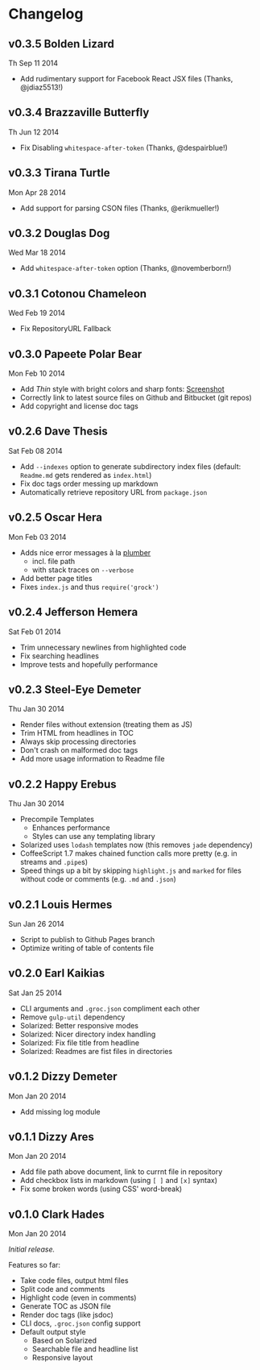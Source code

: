 # Changelog

## v0.3.5 Bolden Lizard

Th Sep 11 2014

- Add rudimentary support for Facebook React JSX files (Thanks, @jdiaz5513!)

## v0.3.4 Brazzaville Butterfly

Th Jun 12 2014

- Fix Disabling `whitespace-after-token` (Thanks, @despairblue!)

## v0.3.3 Tirana Turtle

Mon Apr 28 2014

- Add support for parsing CSON files (Thanks, @erikmueller!)

## v0.3.2 Douglas Dog

Wed Mar 18 2014

- Add `whitespace-after-token` option (Thanks, @novemberborn!)

## v0.3.1 Cotonou Chameleon

Wed Feb 19 2014

- Fix RepositoryURL Fallback

## v0.3.0 Papeete Polar Bear

Mon Feb 10 2014

- Add _Thin_ style with bright colors and sharp fonts: [Screenshot](https://f.cloud.github.com/assets/20063/2121121/573a2af8-91d4-11e3-956a-a27ffd9a8635.png)
- Correctly link to latest source files on Github and Bitbucket (git repos)
- Add copyright and license doc tags

## v0.2.6 Dave Thesis

Sat Feb 08 2014

- Add `--indexes` option to generate subdirectory index files (default: `Readme.md` gets rendered as `index.html`)
- Fix doc tags order messing up markdown
- Automatically retrieve repository URL from `package.json`

## v0.2.5 Oscar Hera

Mon Feb 03 2014

- Adds nice error messages à la [plumber](https://github.com/floatdrop/gulp-plumber)
  - incl. file path
  - with stack traces on `--verbose`
- Add better page titles
- Fixes `index.js` and thus `require('grock')`

## v0.2.4 Jefferson Hemera

Sat Feb 01 2014

- Trim unnecessary newlines from highlighted code
- Fix searching headlines
- Improve tests and hopefully performance

## v0.2.3 Steel-Eye Demeter

Thu Jan 30 2014

- Render files without extension (treating them as JS)
- Trim HTML from headlines in TOC
- Always skip processing directories
- Don't crash on malformed doc tags
- Add more usage information to Readme file

## v0.2.2 Happy Erebus

Thu Jan 30 2014

- Precompile Templates
  - Enhances performance
  - Styles can use any templating library
- Solarized uses `lodash` templates now (this removes `jade` dependency)
- CoffeeScript 1.7 makes chained function calls more pretty (e.g. in streams and `.pipe`s)
- Speed things up a bit by skipping `highlight.js` and `marked` for files without code or comments (e.g. `.md` and `.json`)

## v0.2.1 Louis Hermes

Sun Jan 26 2014

- Script to publish to Github Pages branch
- Optimize writing of table of contents file

## v0.2.0 Earl Kaikias

Sat Jan 25 2014

- CLI arguments and `.groc.json` compliment each other
- Remove `gulp-util` dependency
- Solarized: Better responsive modes
- Solarized: Nicer directory index handling
- Solarized: Fix file title from headline
- Solarized: Readmes are fist files in directories

## v0.1.2 Dizzy Demeter

Mon Jan 20 2014

- Add missing log module

## v0.1.1 Dizzy Ares

Mon Jan 20 2014

- Add file path above document, link to currnt file in repository
- Add checkbox lists in markdown (using `[ ]` and `[x]` syntax)
- Fix some broken words (using CSS' word-break)

## v0.1.0 Clark Hades

Mon Jan 20 2014

_Initial release._

Features so far:

- Take code files, output html files
- Split code and comments
- Highlight code (even in comments)
- Generate TOC as JSON file
- Render doc tags (like jsdoc)
- CLI docs, `.groc.json` config support
- Default output style
  - Based on Solarized
  - Searchable file and headline list
  - Responsive layout

